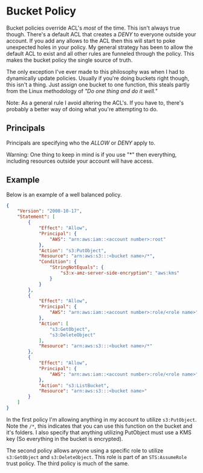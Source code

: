 Bucket Policy
==========

Bucket policies override ACL's _most_ of the time. This isn't always true though. There's a default ACL that creates a _DENY_ to everyone outside your account. If you add any allows to the ACL then this will start to poke unexpected holes in your policy. My general strategy has been to allow the default ACL to exist and all other rules are funneled through the policy. This makes the bucket policy the single source of truth.

The only exception I've ever made to this philosophy was when I had to dynamically update policies. Usually if you're doing buckets right though, this isn't a thing. Just assign one bucket to one function, this steals partly from the Linux methodology of _"Do one thing and do it well."_

Note: As a general rule I avoid altering the ACL's. If you have to, there's probably a better way of doing what you're attempting to do.

## Principals

Principals are specifying who the _ALLOW_ or _DENY_ apply to.

Warning: One thing to keep in mind is if you use "\*" then everything, including resources outside your account will have access.

## Example

Below is an example of a well balanced policy.

```json
{
    "Version": "2008-10-17",
    "Statement": [
        {
            "Effect": "Allow",
            "Principal": {
                "AWS": "arn:aws:iam::<account number>:root"
            },
            "Action": "s3:PutObject",
            "Resource": "arn:aws:s3:::<bucket name>/*",
            "Condition": {
                "StringNotEquals": {
                    "s3:x-amz-server-side-encryption": "aws:kms"
                }
            }
        },
        {
            "Effect": "Allow",
            "Principal": {
                "AWS": "arn:aws:iam::<account number>:role/<role name>"
            },
            "Action": [
                "s3:GetObject",
                "s3:DeleteObject"
            ],
            "Resource": "arn:aws:s3:::<bucket name>/*"
        },
        {
            "Effect": "Allow",
            "Principal": {
                "AWS": "arn:aws:iam::<account number>:role/<role name>"
            },
            "Action": "s3:ListBucket",
            "Resource": "arn:aws:s3:::<bucket name>"
        }
    ]
}
```

In the first policy I'm allowing anything in my account to utilize `s3:PutObject`. Note the `/*`, this indicates that you can use this function on the bucket and it's folders. I also specify that anything utilizing PutObject must use a KMS key (So everything in the bucket is encrypted).

The second policy allows anyone using a specific role to utilize `s3:GetObject` and `s3:DeleteObject`. This role is part of an `STS:AssumeRole` trust policy. The third policy is much of the same.
